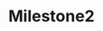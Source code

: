 ---
title: "Milestone2"
class: "milestone"
current : false
weight: 1
text: "Vanguard: User Alpha"
---
